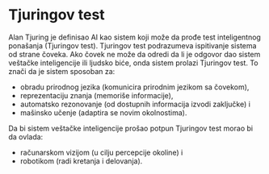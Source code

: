 # Tjuringov test

Alan Tjuring je definisao AI kao sistem koji može da prođe test inteligentnog
ponašanja (Tjuringov test). Tjuringov test podrazumeva ispitivanje sistema
od strane čoveka. Ako čovek ne može da odredi da li je odgovor dao sistem
veštačke inteligencije ili ljudsko biće, onda sistem prolazi Tjuringov test.
To znači da je sistem sposoban za:

* obradu prirodnog jezika (komunicira prirodnim jezikom sa čovekom),
* reprezentaciju znanja (memoriše informacije),
* automatsko rezonovanje (od dostupnih informacija izvodi zaključke) i
* mašinsko učenje (adaptira se novim okolnostima).

Da bi sistem veštačke inteligencije prošao potpun Tjuringov test morao bi da
ovlada:

* računarskom vizijom (u cilju percepcije okoline) i
* robotikom (radi kretanja i delovanja).
